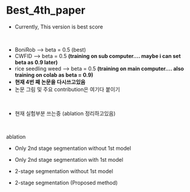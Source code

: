 # Best_4th_paper
* Currently, This version is best score
<br/>

* BoniRob --> beta = 0.5 (best)
* CWFID --> beta = 0.5 **(training on sub computer.... maybe i can set beta as 0.9 later)**
* rice seedling weed --> beta = 0.5 **(training on main computer.... also training on colab as beta = 0.9)**
* **현재 4번 째 논문을 다시쓰고있음**
* 논문 그림 및 주요 contribution은 여기다 붙이기
<br/>

* 현재 실험부분 쓰는중 (ablation 정리하고있음)
<br/>

ablation
- Only 2nd stage segmentation without 1st model

- Only 2nd stage segmentation with 1st model 

- 2-stage segmentation without 1st model

- 2-stage segmentation (Proposed method)

